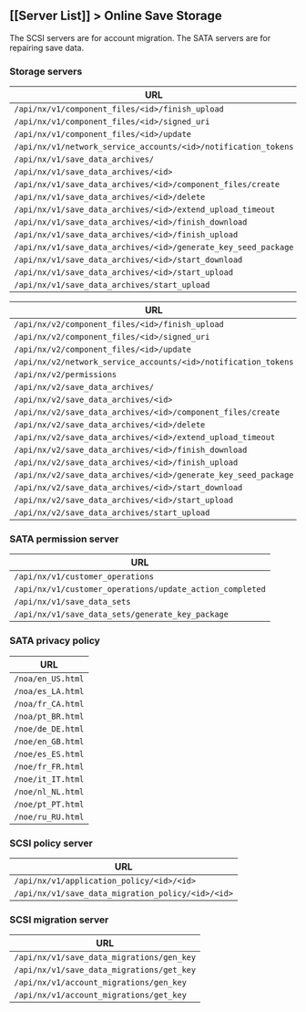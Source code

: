 [[Server List]] > Online Save Storage
---

The SCSI servers are for account migration. The SATA servers are for repairing save data.

### Storage servers
| URL |
| --- |
| `/api/nx/v1/component_files/<id>/finish_upload` |
| `/api/nx/v1/component_files/<id>/signed_uri` |
| `/api/nx/v1/component_files/<id>/update` |
| `/api/nx/v1/network_service_accounts/<id>/notification_tokens` |
| `/api/nx/v1/save_data_archives/` |
| `/api/nx/v1/save_data_archives/<id>` |
| `/api/nx/v1/save_data_archives/<id>/component_files/create` |
| `/api/nx/v1/save_data_archives/<id>/delete` |
| `/api/nx/v1/save_data_archives/<id>/extend_upload_timeout` |
| `/api/nx/v1/save_data_archives/<id>/finish_download` |
| `/api/nx/v1/save_data_archives/<id>/finish_upload` |
| `/api/nx/v1/save_data_archives/<id>/generate_key_seed_package` |
| `/api/nx/v1/save_data_archives/<id>/start_download` |
| `/api/nx/v1/save_data_archives/<id>/start_upload` |
| `/api/nx/v1/save_data_archives/start_upload` |

| URL |
| --- |
| `/api/nx/v2/component_files/<id>/finish_upload` |
| `/api/nx/v2/component_files/<id>/signed_uri` |
| `/api/nx/v2/component_files/<id>/update` |
| `/api/nx/v2/network_service_accounts/<id>/notification_tokens` |
| `/api/nx/v2/permissions` |
| `/api/nx/v2/save_data_archives/` |
| `/api/nx/v2/save_data_archives/<id>` |
| `/api/nx/v2/save_data_archives/<id>/component_files/create` |
| `/api/nx/v2/save_data_archives/<id>/delete` |
| `/api/nx/v2/save_data_archives/<id>/extend_upload_timeout` |
| `/api/nx/v2/save_data_archives/<id>/finish_download` |
| `/api/nx/v2/save_data_archives/<id>/finish_upload` |
| `/api/nx/v2/save_data_archives/<id>/generate_key_seed_package` |
| `/api/nx/v2/save_data_archives/<id>/start_download` |
| `/api/nx/v2/save_data_archives/<id>/start_upload` |
| `/api/nx/v2/save_data_archives/start_upload` |

### SATA permission server
| URL |
| --- |
| `/api/nx/v1/customer_operations` |
| `/api/nx/v1/customer_operations/update_action_completed` |
| `/api/nx/v1/save_data_sets` |
| `/api/nx/v1/save_data_sets/generate_key_package` |

### SATA privacy policy
| URL |
| --- |
| `/noa/en_US.html` |
| `/noa/es_LA.html` |
| `/noa/fr_CA.html` |
| `/noa/pt_BR.html` |
| `/noe/de_DE.html` |
| `/noe/en_GB.html` |
| `/noe/es_ES.html` |
| `/noe/fr_FR.html` |
| `/noe/it_IT.html` |
| `/noe/nl_NL.html` |
| `/noe/pt_PT.html` |
| `/noe/ru_RU.html` |

### SCSI policy server

| URL |
| --- |
| `/api/nx/v1/application_policy/<id>/<id>` |
| `/api/nx/v1/save_data_migration_policy/<id>/<id>` |

### SCSI migration server
| URL |
| --- |
| `/api/nx/v1/save_data_migrations/gen_key` |
| `/api/nx/v1/save_data_migrations/get_key` |
| `/api/nx/v1/account_migrations/gen_key` |
| `/api/nx/v1/account_migrations/get_key` |